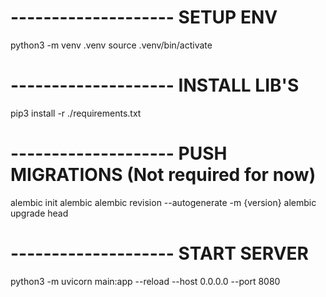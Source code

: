 
# --------------------	SETUP ENV
python3 -m venv .venv
source .venv/bin/activate

# --------------------	INSTALL LIB'S
pip3 install -r ./requirements.txt

# --------------------	PUSH MIGRATIONS (Not required for now)
alembic init alembic
alembic revision --autogenerate -m {version}
alembic upgrade head
 
# -------------------- START SERVER
python3 -m uvicorn main:app --reload --host 0.0.0.0 --port 8080


 